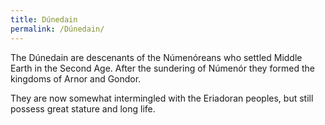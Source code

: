 ```yaml
---
title: Dúnedain
permalink: /Dúnedain/
---
```


The Dúnedain are descenants of the Númenóreans who settled Middle Earth
in the Second Age. After the sundering of Númenór they formed the
kingdoms of Arnor and Gondor.

They are now somewhat intermingled with the Eriadoran peoples, but still
possess great stature and long life.